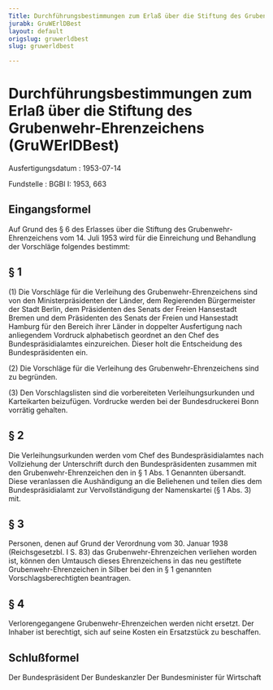 ```yaml
---
Title: Durchführungsbestimmungen zum Erlaß über die Stiftung des Grubenwehr-Ehrenzeichens
jurabk: GruWErlDBest
layout: default
origslug: gruwerldbest
slug: gruwerldbest

---
```


# Durchführungsbestimmungen zum Erlaß über die Stiftung des Grubenwehr-Ehrenzeichens (GruWErlDBest)

Ausfertigungsdatum
:   1953-07-14

Fundstelle
:   BGBl I: 1953, 663

## Eingangsformel

Auf Grund des § 6 des Erlasses über die Stiftung des Grubenwehr-
Ehrenzeichens vom 14. Juli 1953 wird für die Einreichung und
Behandlung der Vorschläge folgendes bestimmt:

## § 1

(1) Die Vorschläge für die Verleihung des Grubenwehr-Ehrenzeichens
sind von den Ministerpräsidenten der Länder, dem Regierenden
Bürgermeister der Stadt Berlin, dem Präsidenten des Senats der Freien
Hansestadt Bremen und dem Präsidenten des Senats der Freien und
Hansestadt Hamburg für den Bereich ihrer Länder in doppelter
Ausfertigung nach anliegendem Vordruck alphabetisch geordnet an den
Chef des Bundespräsidialamtes einzureichen. Dieser holt die
Entscheidung des Bundespräsidenten ein.

(2) Die Vorschläge für die Verleihung des Grubenwehr-Ehrenzeichens
sind zu begründen.

(3) Den Vorschlagslisten sind die vorbereiteten Verleihungsurkunden
und Karteikarten beizufügen. Vordrucke werden bei der Bundesdruckerei
Bonn vorrätig gehalten.

## § 2

Die Verleihungsurkunden werden vom Chef des Bundespräsidialamtes nach
Vollziehung der Unterschrift durch den Bundespräsidenten zusammen mit
den Grubenwehr-Ehrenzeichen den in § 1 Abs. 1 Genannten übersandt.
Diese veranlassen die Aushändigung an die Beliehenen und teilen dies
dem Bundespräsidialamt zur Vervollständigung der Namenskartei (§ 1
Abs. 3) mit.

## § 3

Personen, denen auf Grund der Verordnung vom 30. Januar 1938
(Reichsgesetzbl. I S. 83) das Grubenwehr-Ehrenzeichen verliehen worden
ist, können den Umtausch dieses Ehrenzeichens in das neu gestiftete
Grubenwehr-Ehrenzeichen in Silber bei den in § 1 genannten
Vorschlagsberechtigten beantragen.

## § 4

Verlorengegangene Grubenwehr-Ehrenzeichen werden nicht ersetzt. Der
Inhaber ist berechtigt, sich auf seine Kosten ein Ersatzstück zu
beschaffen.

## Schlußformel

Der Bundespräsident
Der Bundeskanzler
Der Bundesminister für Wirtschaft

